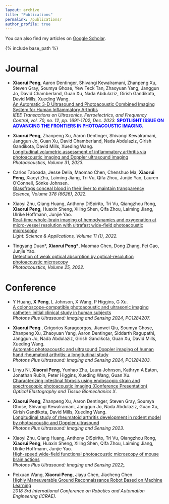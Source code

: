 ```yaml
---
layout: archive
title: "Publications"
permalink: /publications/
author_profile: true
---
```


  You can also find my articles on [Google Scholar](https://scholar.google.com/citations?user=Sc-ZCT8AAAAJ&hl=en).

{% include base_path %}

<b>Journal</b>
======
* <b>Xiaorui Peng</b>, Aaron Dentinger, Shivangi Kewalramani, Zhanpeng Xu, Steven Gray, Soumya Ghose, Yew Teck Tan, Zhaoyuan Yang, Janggun Jo, David Chamberland, Guan Xu, Nada Abdulaziz, Girish Gandikota, David Mills, Xueding Wang.  <br>[An Automatic 3-D Ultrasound and Photoacoustic Combined Imaging System for Human Inflammatory Arthritis](https://ieeexplore.ieee.org/abstract/document/10168175)<br><em> IEEE Transactions on Ultrasonics, Ferroelectrics, and Frequency Control, vol. 70, no. 12, pp. 1691-1702, Dec. 2023.</em> <b><font color="blue">SPOTLIGHT ISSUE ON ADVANCING THE FRONTIERS IN PHOTOACOUSTIC IMAGING.</font></b>

* <b>Xiaorui Peng</b>, Zhanpeng Xu, Aaron Dentinger, Shivangi Kewalramani, Janggun Jo, Guan Xu, David Chamberland, Nada Abdulaziz, Girish Gandikota, David Mills, Xueding Wang.  <br>[Longitudinal volumetric assessment of inflammatory arthritis via photoacoustic imaging and Doppler ultrasound imaging](https://www.sciencedirect.com/science/article/pii/S2213597923000678)<br><em> Photoacoustics, Volume 31, 2023.</em>

* Carlos Taboada, Jesse Delia, Maomao Chen, Chenshuo Ma, <b>Xiaorui Peng</b>, Xiaoyi Zhu, Laiming Jiang, Tri Vu, Qifa Zhou, Junjie Yao, Lauren O’Connell, Sönke Johnsen.  <br>[Glassfrogs conceal blood in their liver to maintain transparency](https://www.science.org/doi/full/10.1126/science.abl6620)<br><em> Science, Volume 378 (6626), 2022.</em>

* Xiaoyi Zhu, Qiang Huang, Anthony DiSpirito, Tri Vu, Qiangzhou Rong, <b>Xiaorui Peng</b>, Huaxin Sheng, Xiling Shen, Qifa Zhou, Laiming Jiang, Ulrike Hoffmann, Junjie Yao.  <br>[Real-time whole-brain imaging of hemodynamics and oxygenation at micro-vessel resolution with ultrafast wide-field photoacoustic microscopy](https://www.nature.com/articles/s41377-022-00836-2)<br><em> Light: Science & Applications, Volume 11 (1), 2022.</em>

* Tingyang Duan*, <b>Xiaorui Peng*</b>, Maomao Chen, Dong Zhang, Fei Gao, Junjie Yao.  <br>[Detection of weak optical absorption by optical-resolution photoacoustic microscopy](https://www.sciencedirect.com/science/article/pii/S2213597922000076)<br><em> Photoacoustics, Volume 25, 2022.</em>


<b>Conference</b>
======
* Y Huang, <b>X Peng</b>, L Johnson, X Wang, P Higgins, G Xu.  <br>[A colonoscope-compatible photoacoustic and ultrasonic imaging catheter: initial clinical study in human subjects](https://www.spiedigitallibrary.org/conference-proceedings-of-spie/PC12842/PC1284207/A-colonoscope-compatible-photoacoustic-and-ultrasonic-imaging-catheter--initial/10.1117/12.3000638.full)<br><em>Photons Plus Ultrasound: Imaging and Sensing 2024, PC1284207.</em>

* <b>Xiaorui Peng</b> , Grigorios Karageorgos, Jianwei Qiu, Soumya Ghose, Zhanpeng Xu, Zhaoyuan Yang, Aaron Dentinger, Siddarth Ragupathi, Janggun Jo, Nada Abdulaziz, Girish Gandikota, Guan Xu, David Mills, Xueding Wang.   <br>[Automatic photoacoustic and ultrasound Doppler imaging of human hand rheumatoid arthritis: a longitudinal study](https://www.spiedigitallibrary.org/conference-proceedings-of-spie/PC12842/PC1284203/Automatic-photoacoustic-and-ultrasound-Doppler-imaging-of-human-hand-rheumatoid/10.1117/12.3000365.full)<br><em>Photons Plus Ultrasound: Imaging and Sensing 2024, PC1284203.</em>

* Linyu Ni, <b>Xiaorui Peng</b>, Yunhao Zhu, Laura Johnson, Kathryn A Eaton, Jonathan Rubin, Peter Higgins, Xueding Wang, Guan Xu.   <br>[Characterizing intestinal fibrosis using endoscopic strain and spectroscopic photoacoustic imaging (Conference Presentation)](https://www.spiedigitallibrary.org/conference-proceedings-of-spie/PC12381/PC123810N/Characterizing-intestinal-fibrosis-using-endoscopic-strain-and-spectroscopic-photoacoustic-imaging/10.1117/12.2650293.full)<br><em>Optical Elastography and Tissue Biomechanics X.</em>

* <b>Xiaorui Peng</b>, Zhanpeng Xu, Aaron Dentinger, Steven Gray, Soumya Ghose, Shivangi Kewalramani, Janggun Jo, Nada Abdulaziz, Guan Xu, Girish Gandikota, David Mills, Xueding Wang.    <br>[Longitudinal study of rheumatoid arthritis development in rodent model by photoacoustic and Doppler ultrasound](https://www.spiedigitallibrary.org/conference-proceedings-of-spie/PC12379/PC123791D/Longitudinal-study-of-rheumatoid-arthritis-development-in-rodent-model-by/10.1117/12.2650248.full)<br><em>Photons Plus Ultrasound: Imaging and Sensing 2023.</em>

* Xiaoyi Zhu, Qiang Huang, Anthony DiSpirito, Tri Vu, Qiangzhou Rong,  <b>Xiaorui Peng</b>, Huaxin Sheng, Xiling Shen, Qifa Zhou, Laiming Jiang, Ulrike Hoffmann, Junjie Yao.   <br>[High-speed wide-field functional photoacoustic microscopy of mouse brain actions](https://www.spiedigitallibrary.org/conference-proceedings-of-spie/PC11960/PC119600Z/High-speed-wide-field-functional-photoacoustic-microscopy-of-mouse-brain/10.1117/12.2608398.full)<br><em>Photons Plus Ultrasound: Imaging and Sensing 2022;.</em>

* Peixuan Wang, <b>Xiaorui Peng</b>, Jiayu Chen, Jiacheng Chen.    <br>[Highly Maneuverable Ground Reconnaissance Robot Based on Machine Learning](https://ieeexplore.ieee.org/abstract/document/8586709)<br><em>2018 3rd International Conference on Robotics and Automation Engineering (ICRAE).</em>
 


<!-- 
*  <b>R. A. Lobos</b>, C.-C. Chan, J. P. Haldar.  <br>[New Theory and Faster Computations for Subspace-Based Sensitivity Map Estimation in Multichannel MRI](https://ieeexplore.ieee.org/document/10190117)<br><em> IEEE Transactions on Medical Imaging 43:286-296, 2024</em>. [(Extended preprint)](https://arxiv.org/abs/2302.13431). <br>[Related software.](https://mr.usc.edu/download/pisco/)<br>
* D. Kim, J. Coll-Font, <b>R. A. Lobos</b>, D. Stab, J. Pang, A. Foster, T. Garrett, X. Bi, P. Speier, J. P. Haldar, C. Nguyen.  <br>[Single breath-hold CINE imaging with combined Simultaneous Multi-Slice (SMS) and Region-Optimized Virtual (ROVir) coils](https://onlinelibrary.wiley.com/doi/10.1002/mrm.29620)<br><em> Magnetic Resonance in Medicine, 90:222-230, 2023.</em>
* G. Ramos-Llorden, <b>R. A. Lobos</b>, T. H. Kim, Q. Tian, T. Witzel, H.-H. Lee, A. Scholz, B. Keil, A. Yendiki, B. Bilgic, J. P. Haldar, S. Y. Huang. <br>[High-fidelity, high-spatial-resolution diffusion MRI of the ex vivo whole human brain at ultra-high gradient strength with structured low-rank EPI ghost correction](https://analyticalsciencejournals.onlinelibrary.wiley.com/doi/10.1002/nbm.4831)<br><em> NMR in Biomedicine 36:e4831, 2023.</em>
* <b>R. A. Lobos</b>, J. P. Haldar. <br>[On the Shape of Convolution Kernels in MRI Reconstruction:  Rectangles versus Ellipsoids](https://onlinelibrary.wiley.com/doi/epdf/10.1002/mrm.29189)<br><em> Magnetic Resonance in Medicine 87:2989-2996, 2022.</em>
* <b>R. A. Lobos</b>, M. U. Ghani, W. C. Karl, R. M. Leahy, J. P. Haldar. <br>[Autoregression and Structured Low-Rank Modeling of Sinogram Neighborhoods.](https://ieeexplore.ieee.org/document/9547841)<br><em>IEEE Transactions on Computational Imaging 6:1044-1054, 2021.</em>
* <b>R. A. Lobos</b>, W. S. Hoge, A. Javed, C. Liao, K. Setsompop, K. S. Nayak, J. P. Haldar. <br>[Robust Autocalibrated Structured Low-Rank EPI Ghost Correction.](https://onlinelibrary.wiley.com/doi/10.1002/mrm.28638)<br><em>Magnetic Resonance in Medicine 85:3404-3419, 2021.</em>
* Gonzalo Díaz, Julián M. Ortiz,  Jorge F. Silva,  <b>Rodrigo A. Lobos</b>, Alvaro Egaña. <br>[Variogram-Based Descriptors for Comparison
and Classification of Rock Texture Images.](https://link.springer.com/article/10.1007/s11004-019-09833-5)<br><em>Mathematical Geoscience 52(4):451-476, 2020.</em>
* Sebastián Espinosa, Jorge F. Silva, Rene A. Mendez, <b>Rodrigo Lobos</b>, Marcos E. Orchard. <br>[Optimality of the maximum likelihood estimator in astrometry.](https://www.aanda.org/articles/aa/abs/2018/08/aa32537-17/aa32537-17.html)<br><em>Astronomy & Astrophysics 618:A95, 2018.</em>
* <b>R. A. Lobos</b>, T. H. Kim, W. S. Hoge, J. P. Haldar. <br>[Navigator-free EPI Ghost Correction with Structured Low-Rank Matrix Models: New Theory and Methods.](https://ieeexplore.ieee.org/abstract/document/8329142?casa_token=M3OGp2ge-WQAAAAA:EcXyTxYD2Narq2ZNIjQcAJS1IC6tqLFjxq8wOFrDm_0eyMxF8q5J5Aywjv-qOpydJ3vKIwxcWw)<br><em>IEEE Transactions on Medical Imaging 37(11):2390-2402, 2018.</em>
* <b>Rodrigo A. Lobos</b>, Jorge F. Silva, Julián M. Ortiz, Gonzalo Díaz, Alvaro Egaña. <br>[Analysis and Classification of Natural Rock Textures based on New Transform-based Features.](https://link.springer.com/article/10.1007/s11004-016-9648-8)<br><em>Mathematical Geoscience 48(7):835-870, 2016.</em>
*  <b>Rodrigo Lobos</b>, Jorge F. Silva, Rene A. Mendez, Marcos E. Orchard. <br>[Performance analysis of the Least-Squares estimator in astrometry.](https://iopscience.iop.org/article/10.1086/683841/meta?casa_token=19XuXWiuMBkAAAAA:0zym7LRzEyjnwSYsXZTANQilWl8F7tP2hPDKXHEgVZ0hxmnw8kbwSCPGIvuIeo4Bdm8LdW6fxg)<br><em>Publications of the Astronomical Society of the Pacific 127:580-594, 2015.</em>
*  Rene A. Mendez, Jorge F. Silva, Rodrigo Orostica, <b>Rodrigo Lobos</b>. <br>[Analysis of
the Cramér-Rao lower-bound in the joint estimation of astrometry and photometry.](https://iopscience.iop.org/article/10.1086/678041/meta?casa_token=pD2yE4-PblwAAAAA:B68xWfykVh4XAObCzXv_yQfYLVZCTE5ovMtQSuMiv07FWf54hkxD6dtzFFyDC1uNDmDmiRU_Fw)<br><em>Publications of the Astronomical Society of the Pacific 126(942):798, 2014.</em>
*  Rene A. Mendez, Jorge F. Silva, <b>Rodrigo Lobos</b>. <br>[Analysis and interpretation of
the Cramér-Rao lower-bound in astrometry: One dimensional case.](https://iopscience.iop.org/article/10.1086/671126/meta?casa_token=eGZ8EbHbj0kAAAAA:oNkO1Ty4xh9Y26yZmGyEQOgqlxK7TvzjX4AjJFXgxSHKu6M-8Lys8ib5fELLLLMZ8AgOLZfrsw)<br><em>Publications of the Astronomical Society of the Pacific 125(927):580-594, 2013.</em>

<b>Conference</b>
======

* <b>R. A. Lobos</b>, C.-C. Chan, J. P. Haldar.  <br>[New Theory and Faster Computations for Subspace-Based Sensitivity Map Estimation.](https://ralobos.github.io)<br><em>International Society for Magnetic Resonance in Medicine Virtual Conference & Exhibition, 2023. (In press).</em>

* G. Ramos-Llorden, <b>R. A. Lobos</b>, T. H. Kim, Q. Tian, S. Tounetki, T. Witzel, B. Keil, A. Yendiki, B. Bilgic, J. P. Haldar, S. Huang. <br>[Improved multi-shot EPI ghost correction for high gradient strength diffusion MRI using structured low-rank modeling k-space reconstruction.](https://index.mirasmart.com/ISMRM2021/PDFfiles/1346.html)<br><em>International Society for Magnetic Resonance in Medicine Virtual Conference & Exhibition, 2021, p. 1346.</em>

* D. Kim, <b>R. A. Lobos</b>, J. Coll-Font, M. van den Boomen, J. Conklin, J. Pang, D. Staeb, P. Speier, X. Bi, B. Ghoshhajra, J. P. Haldar, C. T. Nguyen. <br>[Feasibility of single breath-hold CINE with combined simultaneous multi-slice (SMS) and region-optimized virtual (ROVir) coils.](https://index.mirasmart.com/ISMRM2021/PDFfiles/0025.html)<br><em>International Society for Magnetic Resonance in Medicine Virtual Conference & Exhibition, 2021, p. 25.</em><br><b><font color="blue">Recipient of a Magna Cum Laude ISMRM Merit Award.</font></b>

* <b>Rodrigo A. Lobos</b>, Tae Hyung Kim, Kawin Setsompop, Justin P. Haldar. <br>[Advanced New Linear Predictive Reconstruction Methods for Simultaneous Multislice Imaging.](https://index.mirasmart.com/ISMRM2020/PDFfiles/3437.html)<br><em>International Society for Magnetic Resonance in Medicine Virtual Conference & Exhibition, 2020, p. 3437.</em>

* <b>Rodrigo A. Lobos</b>, R. M. Leahy, Justin P. Haldar. <br>[Autoregression and Structured Low-Rank Modeling of Sinograms.](https://ieeexplore.ieee.org/document/9098484)<br><em>IEEE International Symposium on Biomedical Imaging, Iowa City, 2020, pp. 1437-1440.</em><br><b><font color="blue">Finalist for the IEEE ISBI 2020 Best Student Paper Award.</font></b>

* <b>Rodrigo A. Lobos</b>, R. M. Leahy, Justin P. Haldar. <br>[Low-Rank Modeling of Local Sinogram Neighborhoods with Tomographic Applications.](https://ieeexplore.ieee.org/abstract/document/9048651?casa_token=szNsamAoBtMAAAAA:xqH-QFDp040nltCkeQThTcswpRDfW3zsajBj_SSKOJ2oGAxfbWcQB5ywyHBoU8sSgjXt5eigmA)<br><em>Asilomar Conference on Signals, Systems, and Computers, Pacific Grove, 2019, pp. 65-68. .</em><br><b><font color="blue">Invited presentation.</font></b>

* <b>Rodrigo A. Lobos</b>, Justin P. Haldar. <br>[Improving the Performance of Accelerated Image Reconstruction in K-Space: The Importance of Kernel Shape.](https://index.mirasmart.com/ISMRM2019/PDFfiles/2407.html)<br><em>International Society for Magnetic Resonance in Medicine 27th Annual Meeting, Montreal, 2019, p. 2407.</em>

* <b>Rodrigo A. Lobos</b>, A. Javed, K. S. Nayak, W. S. Hoge, J. P. Haldar. <br>[Robust Autocalibrated LORAKS for Improved EPI Ghost Correction with Structured Low-Rank Matrix Models.](http://indexsmart.mirasmart.com/ISMRM2018/PDFfiles/3533.html)<br><em> Joint Annual Meeting ISMRM-ESMRMB, Paris, 2018, p. 3533.</em>

* <b>Rodrigo A. Lobos</b>, A. Javed, K. S. Nayak, W. S. Hoge, J. P. Haldar. <br>[Robust Autocalibrated LORAKS for EPI Ghost Correction.](https://ieeexplore.ieee.org/abstract/document/8363661?casa_token=zWhcEhd8NxYAAAAA:rZkeAkY5JH8vM56SUOPGGdy-hldYhqdhScmr_2pPp4mPYPuzVOZyX1YJ2nXMC2LAV6KgoRNJuA)<br><em> IEEE International Symposium on Biomedical Imaging, Washington, DC, 2018, pp. 663-666.</em>

* <b>Rodrigo A. Lobos</b>,  T. H. Kim, W. S. Hoge, J. P. Haldar. <br>[Navigator-free EPI ghost correction using low-rank matrix modeling: Theoretical insights and practical improvements.](http://indexsmart.mirasmart.com/ISMRM2017/PDFfiles/0449.html)<br><em>International Society for Magnetic Resonance in Medicine 25th Annual Meeting, Honolulu, 2017, p. 449.</em><br><b><font color="blue">Recipient of a Summa Cum Laude ISMRM Merit Award (Featured with a Power Pitch presentation (hand-selected as one of the 220 most interesting abstracts out of 6,780 submissions to the conference).</font></b>
-->
